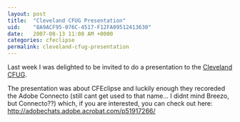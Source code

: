```yaml
---
layout: post
title:  "Cleveland CFUG Presentation"
uid:	"8A9ACF95-076C-4517-F12FA09512413630"
date:   2007-08-13 11:08 AM +0000
categories: cfeclipse
permalink: cleveland-cfug-presentation
---
```

Last week I was delighted to be invited to do a presentation to the <a href="http://www.clevelandmmug.org/?group=cfug">Cleveland CFUG</a>. 

The presentation was about CFEclipse and luckily enough they recoreded the Adobe Connecto (still cant get used to that name... I didnt mind Breezo, but Connecto??) which, if you are interested, you can check out here: <a href="http://adobechats.adobe.acrobat.com/p51917266/">http://adobechats.adobe.acrobat.com/p51917266/</a>